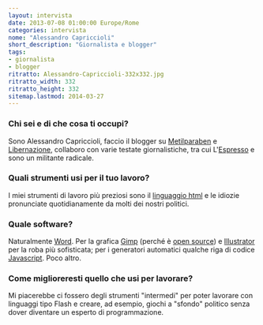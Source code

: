 ```yaml
---
layout: intervista
date: 2013-07-08 01:00:00 Europe/Rome
categories: intervista
nome: "Alessandro Capriccioli"
short_description: "Giornalista e blogger"
tags:
- giornalista
- blogger
ritratto: Alessandro-Capriccioli-332x332.jpg
ritratto_width: 332
ritratto_height: 332
sitemap.lastmod: 2014-03-27
---
```

### Chi sei e di che cosa ti occupi?
Sono Alessandro Capriccioli, faccio il blogger su [Metilparaben][1] e [Libernazione][2], collaboro con varie testate giornalistiche, tra cui L'[Espresso][3] e sono un militante radicale.

### Quali strumenti usi per il tuo lavoro?
I miei strumenti di lavoro più preziosi sono il [linguaggio html][4] e le idiozie pronunciate quotidianamente da molti dei nostri politici.

### Quale software?
Naturalmente [Word][5]. Per la grafica [Gimp][gimp] (perché è [open source][5]) e [Illustrator][Illustrator] per la roba più sofisticata; per i generatori automatici qualche riga di codice [Javascript][6]. Poco altro.

### Come miglioreresti quello che usi per lavorare?
Mi piacerebbe ci fossero degli strumenti "intermedi" per poter lavorare con linguaggi tipo Flash e creare, ad esempio, giochi a "sfondo" politico senza dover diventare un esperto di programmazione.


[1]: http://metilparaben.blogspot.com/ "Blog Metilparaben"
[2]: http://libernazione.it/ "Libernazione: un blog canaglia"
[3]: http://espresso.repubblica.it/ "L'Espresso"
[4]: http://it.wikipedia.org/wiki/HTML "Wikipedia: HTML"
[5]: http://it.wikipedia.org/wiki/Open_source "Wikipedia: Open source"
[6]: http://it.wikipedia.org/wiki/JavaScript "Wikipedia: JavaScript"
[MsWord]: http://office.microsoft.com/it-it/word/ "Microsoft Word"
[gimp]: http://gimpitalia.it/ "GIMP: un programma libero di fotoritocco"
[Illustrator]: http://www.adobe.com/Illustrator‎ "Adobe Illustrator"
